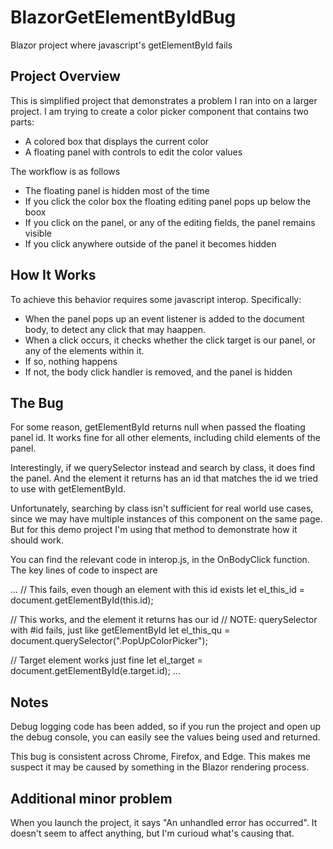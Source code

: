 # BlazorGetElementByIdBug
 Blazor project where javascript's getElementById fails

## Project Overview

This is simplified project that demonstrates a problem I ran into on a larger project. I am trying to create a color picker component that contains two parts:

* A colored box that displays the current color
* A floating panel with controls to edit the color values

The workflow is as follows

* The floating panel is hidden most of the time
* If you click the color box the floating editing panel pops up below the boox
* If you click on the panel, or any of the editing fields, the panel remains visible
* If you click anywhere outside of the panel it becomes hidden

## How It Works

To achieve this behavior requires some javascript interop. Specifically:

* When the panel pops up an event listener is added to the document body, to detect any click that may haappen.
* When a click occurs, it checks whether the click target is our panel, or any of the elements within it.
* If so, nothing happens
* If not, the body click handler is removed, and the panel is hidden

## The Bug

For some reason, getElementById returns null when passed the floating panel id. It works fine for all other elements, including child elements of the panel.

Interestingly, if we querySelector instead and search by class, it does find the panel. And the element it returns has an id that matches the id we tried to use with getElementById.

Unfortunately, searching by class isn't sufficient for real world use cases, since we may have multiple instances of this component on the same page. But for this demo project I'm using that method to demonstrate how it should work.

You can find the relevant code in interop.js, in the OnBodyClick function. The key lines of code to inspect are

...
// This fails, even though an element with this id exists
let el_this_id = document.getElementById(this.id);

// This works, and the element it returns has our id
// NOTE: querySelector with #id fails, just like getElementById
let el_this_qu = document.querySelector(".PopUpColorPicker");

// Target element works just fine
let el_target  = document.getElementById(e.target.id);
...

## Notes

Debug logging code has been added, so if you run the project and open up the debug console, you can easily see the values being used and returned.

This bug is consistent across Chrome, Firefox, and Edge. This makes me suspect it may be caused by something in the Blazor rendering process.

## Additional minor problem

When you launch the project, it says "An unhandled error has occurred". It doesn't seem to affect anything, but I'm curioud what's causing that.

